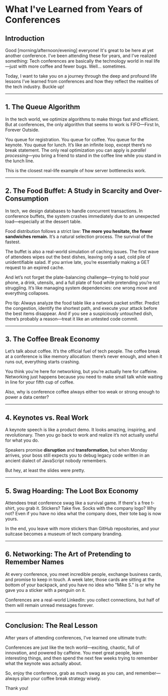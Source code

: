 # What I've Learned from Years of Conferences

## Introduction
Good [morning/afternoon/evening] everyone! It's great to be here at yet another conference. I’ve been attending these for years, and I’ve realized something: Tech conferences are basically the technology world in real life—just with more coffee and fewer bugs. Well... sometimes.

Today, I want to take you on a journey through the deep and profound life lessons I’ve learned from conferences and how they reflect the realities of the tech industry. Buckle up!

---

## 1. The Queue Algorithm
In the tech world, we optimize algorithms to make things fast and efficient. But at conferences, the only algorithm that seems to work is FIFO—First In, Forever Outside.

You queue for registration. You queue for coffee. You queue for the keynote. You queue for lunch. It’s like an infinite loop, except there’s no break statement. The only real optimization you can apply is *parallel processing*—you bring a friend to stand in the coffee line while you stand in the lunch line.

This is the closest real-life example of how server bottlenecks work.

---

## 2. The Food Buffet: A Study in Scarcity and Over-Consumption
In tech, we design databases to handle concurrent transactions. In conference buffets, the system crashes immediately due to an unexpected load—especially at the dessert table.

Food distribution follows a strict law: **The more you hesitate, the fewer sandwiches remain.** It’s a natural selection process. The survival of the fastest.

The buffet is also a real-world simulation of caching issues. The first wave of attendees wipes out the best dishes, leaving only a sad, cold pile of unidentifiable salad. If you arrive late, you’re essentially making a GET request to an expired cache.

And let’s not forget the plate-balancing challenge—trying to hold your phone, a drink, utensils, and a full plate of food while pretending you’re not struggling. It’s like managing system dependencies: one wrong move and everything collapses.

Pro tip: Always analyze the food table like a network packet sniffer. Predict the congestion, identify the shortest path, and execute your attack before the best items disappear. And if you see a suspiciously untouched dish, there’s probably a reason—treat it like an untested code commit.

---

## 3. The Coffee Break Economy
Let’s talk about coffee. It’s the official fuel of tech people. The coffee break at a conference is like memory allocation: there’s never enough, and when it runs out, everything starts crashing.

You think you're here for networking, but you’re actually here for caffeine. Networking just happens because you need to make small talk while waiting in line for your fifth cup of coffee.

Also, why is conference coffee always either too weak or strong enough to power a data center?

---

## 4. Keynotes vs. Real Work
A keynote speech is like a product demo. It looks amazing, inspiring, and revolutionary. Then you go back to work and realize it’s not actually useful for what you do.

Speakers promise **disruption** and **transformation**, but when Monday arrives, your boss still expects you to debug legacy code written in an ancient dialect of JavaScript nobody remembers.

But hey, at least the slides were pretty.

---

## 5. Swag Hoarding: The Loot Box Economy
Attendees treat conference swag like a survival game. If there's a free t-shirt, you grab it. Stickers? Take five. Socks with the company logo? Why not? Even if you have no idea what the company does, their tote bag is now yours.

In the end, you leave with more stickers than GitHub repositories, and your suitcase becomes a museum of tech company branding.

---

## 6. Networking: The Art of Pretending to Remember Names
At every conference, you meet incredible people, exchange business cards, and promise to keep in touch. A week later, those cards are sitting at the bottom of your backpack, and you have no idea who "Mike S." is or why he gave you a sticker with a penguin on it.

Conferences are a real-world LinkedIn: you collect connections, but half of them will remain unread messages forever.

---

## Conclusion: The Real Lesson
After years of attending conferences, I’ve learned one ultimate truth:

Conferences are just like the tech world—exciting, chaotic, full of innovation, and powered by caffeine. You meet great people, learn interesting things, and then spend the next few weeks trying to remember what the keynote was actually about.

So, enjoy the conference, grab as much swag as you can, and remember—always plan your coffee break strategy wisely.

Thank you!
